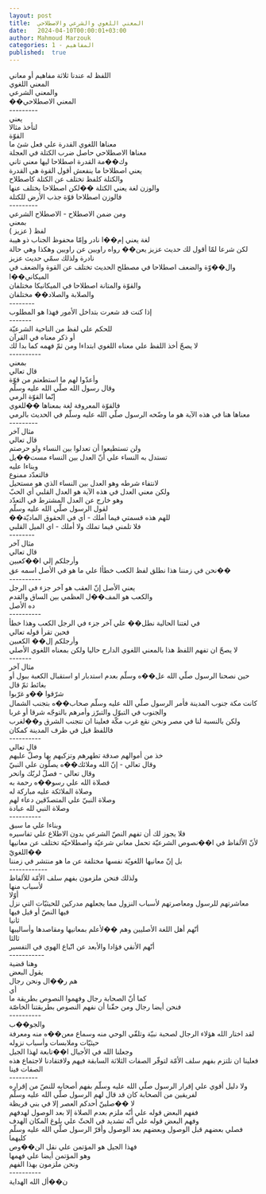 ```yaml
---
layout: post
title:  المعني اللغوي والشرعي والاصطلاحي
date:   2024-04-10T00:00:01+03:00
author: Mahmoud Marzouk
categories: 1 - المفاهيم
published:  true
---
```

اللفظ له عندنا ثلاثة مفاهيم أو معاني\
المعني اللغوي\
والمعني الشرعي\
��المعني الاصطلاحي\
\-\-\-\-\-\-\-\--\
يعني\
لنأخذ مثالا\
القوّة\
معناها اللغوي القدرة علي فعل شئ ما\
معناها الاصطلاحي حاصل ضرب الكتلة في العجلة\
وك��مة القدرة اصطلاحا ليها معني تاني\
يعني اصطلاحا ما ينفعش أقول القوة هي القدرة\
والكتلة كلفظ تختلف عن الكتلة كاصطلاح\
والوزن لغة يعني الكتلة ��لكن اصطلاحا يختلف عنها\
فالوزن اصطلاحا قوّة جذب الأرض للكتلة\
\-\-\-\-\-\-\-\--\
ومن ضمن الاصطلاح - الاصطلاح الشرعي\
بمعني\
لفظ ( عزيز )\
لغة يعني إم��ا نادر وإمّا محفوظ الجناب ذو هيبة\
لكن شرعا لمّا أقول لك حديث عزيز يعن�� رواه راويين عن راويين وهكذا وهي
حالة نادرة ولذلك سمّي حديث عزيز\
وال��وّة والضعف اصطلاحا في مصطلح الحديث تختلف عن القوة والضعف في
الميكاني��ا\
والقوّة والمتانة اصطلاحا في الميكانيكا مختلفان\
والصلابة والصلاد�� مختلفان\
\-\-\-\-\-\-\--\
إذا كنت قد شعرت بتداخل الأمور فهذا هو المطلوب\
\-\-\-\-\-\--\
للحكم علي لفظ من الناحية الشرعيّة\
أو ذكر معناه في القرآن\
لا يصحّ أخذ اللفظ علي معناه اللغوي ابتداءا ومن ثمّ فهمه كما بدا
لك\
\-\-\-\-\-\-\-\-\--\
بمعني\
قال تعالي\
وأعدّوا لهم ما استطعتم من قوّة\
وقال رسول الله صلّي الله عليه وسلّم\
إنّما القوّة الرمي\
فالقوّة المعروفة لغة بمعناها ��للغوي\
معناها هنا في هذه الآية هو ما وضّحه الرسول صلّي الله عليه وسلّم في الحديث
بالرمي\
\-\-\-\-\-\-\-\--\
مثال آخر\
قال تعالي\
ولن تستطيعوا أن تعدلوا بين النساء ولو حرصتم\
تستدل به النساء علي أنّ العدل بين النساء مست��يل\
وبناءا عليه\
فالتعدّد ممنوع\
لانتفاء شرطه وهو العدل بين النساء الذي هو مستحيل\
ولكن معني العدل في هذه الآية هو العدل القلبي أي الحبّ\
وهو خارج عن العدل المشترط في التعدّد\
لقول الرسول صلّي الله عليه وسلّم\
��للهم هذه قسمتي فيما أملك - أي في الحقوق الماديّة\
فلا تلمني فيما تملك ولا أملك - اي الميل القلبي\
\-\-\-\-\-\-\--\
مثال آخر\
قال تعالي\
وأرجلكم إلي ا��كعبين\
نحن في زمننا هذا نطلق لفظ الكعب خطأا علي ما هو في الأصل اسمه
عق��\
\-\-\-\-\-\-\-\-\--\
يعني الأصل إنّ العقب هو آخر جزء في الرجل\
والكعب هو المف��ل العظمي بين الساق والقدم\
ده الأصل\
\-\-\-\-\-\-\-\-\--\
في لغتنا الحالية نطل�� علي آخر جزء في الرجل الكعب وهذا خطأ\
فحين تقرأ قوله تعالي\
وأرجلكم إل�� الكعبين\
لا يصحّ ان تفهم اللفظ هذا بالمعني اللغوي الدارج حاليا ولكن بمعناه اللغوي
الأصلي\
\-\-\-\-\-\--\
مثال آخر\
حين نصحنا الرسول صلّي الله عل��ه وسلّم بعدم استدبار او استقبال الكعبة ببول
أو بغائط ثمّ قال\
شرّقوا ��و غرّبوا\
كانت مكة جنوب المدينة فأمر الرسول صلّي الله عليه وسلّم صحاب��ه بتجنب
الشمال والجنوب في التبوّل والتبرّز وأمرهم بالتوجّه شرقا أو
غربا\
ولكن بالنسبة لنا في مصر ونحن نقع غرب مكّة فعلينا ان نتجنب الشرق
و��لغرب\
فاللفظ قيل في ظرف المدينة كمكان\
\-\-\-\-\-\-\-\-\--\
قال تعالي\
خذ من أموالهم صدقة تطهرهم وتزكيهم بها وصلّ عليهم\
وقال تعالي - إنّ الله وملائك��ه يصلّون علي النبيّ\
وقال تعالي - فصلّ لربّك وانحر\
فصلاة الله علي رسو��ه رحمة به\
وصلاة الملائكة عليه مباركة له\
وصلاة النبيّ علي المتصدّقين دعاء لهم\
وصلاة النبي لله عبادة\
\-\-\-\-\-\-\-\-\--\
وبناءا علي ما سبق\
فلا يجوز لك أن تفهم النصّ الشرعي بدون الاطلاع علي تفاسيره\
لأنّ الألفاظ في ا��نصوص الشرعيّة تحمل معاني شرعيّة واصطلاحيّة تختلف عن
معانيها اللغويّ��\
بل إنّ معانيها اللغويّة نفسها مختلفة عن ما هو منتشر في زمننا\
\-\-\-\-\-\-\-\-\-\-\--\
ولذلك فنحن ملزمون بفهم سلف الأمّة للألفاظ\
لأسباب منها\
أوّلا\
معاشرتهم للرسول ومعاصرتهم لأسباب النزول مما يجعلهم مدركين للحيثيّات التي
نزل فيها النصّ أو قيل فيها\
ثانيا\
أنّهم أهل اللغة الأصليين وهم ��لأعلم بمعانيها ومقاصدها
وأساليبها\
ثالثا\
أنّهم الأنقي فؤادا والأبعد عن اتّباع الهوي في التفسير\
\-\-\-\-\-\-\-\-\-\--\
وهنا قضية\
يقول البعض\
هم ر��ال ونحن رجال\
أي\
كما أنّ الصحابة رجال وفهموا النصوص بطريقة ما\
فنحن أيضا رجال ومن حقّنا أن نفهم النصوص بطريقتنا الخاصّة\
\-\-\-\-\-\-\-\-\--\
والجو��ب\
لقد اختار الله هؤلاء الرجال لصحبة نبيّة وتلقّي الوحي منه وسماع معن��ه منه
ومعرفة حيثيّات وملابسات وأسباب نزوله\
وجعلنا الله في الأجيال ا��تابعة لهذا الجيل\
فعلينا ان نلتزم بفهم سلف الأمّة لتوفّر الصفات الثلاثة السابقة فيهم
ولافتقادنا لاجتماع هذه الصفات فينا\
\-\-\-\-\-\-\-\--\
ولا دليل أقوي علي إقرار الرسول صلّي الله عليه وسلّم بفهم أصحابه للنصّ من
إقراره لفريقين من الصحابة كان قد قال لهم الرسول صلّي الله عليه
وسلّم\
لا ��صلينّ أحدكم العصر إلا في بني قريظة\
ففهم البعض قوله علي أنّه ملزم بعدم الصلاة إلا بعد الوصول
لهدفهم\
وفهم البعض قوله علي أنّه تشديد في الحثّ علي بلوغ المكان
الهدف\
فصلي بعضهم قبل الوصول وبعضهم بعد الوصول وأقرّ الرسول صلّي الله عليه وسلّم
كليهما\
فهذا الجيل هو المؤتمن علي نقل الن��وص\
وهو المؤتمن أيضا علي فهمها\
ونحن ملزمون بهذا الفهم\
\-\-\-\-\-\-\-\-\--\
ن��أل الله الهداية
